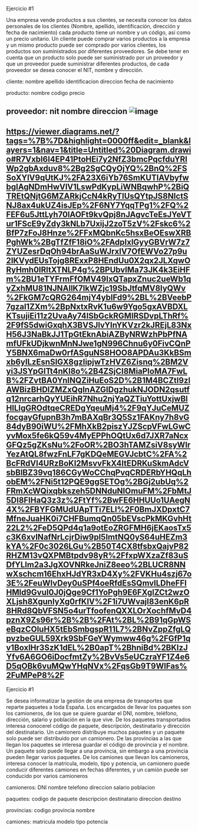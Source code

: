 Ejercicio #1

Una empresa vende productos a sus clientes, se necesita conocer los datos personales de los clientes (Nombre, apellido, identificación, dirección y fecha de nacimiento) cada producto tiene un nombre y un código, así como un  precio unitario. Un cliente puede comprar varios productos a la empresa y un mismo producto puede ser comprado por varios clientes, los productos son suministrados por diferentes proveedores. Se debe tener en cuenta que un producto solo puede ser suministrado por un proveedor y que un proveedor puede suministrar diferentes productos, de cada proveedor se desea conocer el NIT, nombre y dirección. 

cliente:
nombre
apellido
identificacion
direccion
fecha de nacimiento

producto:
nombre
codigo
precio

proveedor: 
nit
nombre 
direccion
![image](https://user-images.githubusercontent.com/101816484/174000583-d655cea6-0eeb-4fcf-bba6-86d2d46cf3f5.png)
----
https://viewer.diagrams.net/?tags=%7B%7D&highlight=0000ff&edit=_blank&layers=1&nav=1&title=Untitled%20Diagram.drawio#R7Vxbl6I4EP41PtoHEi7y2NfZ3bmcPqcfduYRIWp2gbAxduv8%2Bg2SgCQyOjYQ%2BnQ%2FSSoXYlV9qUtKJ%2FA23X6iYb76SmKUTIAVbyfwbgIAgNDmHwVlV1LswPdKypLiWNBqwhP%2BiQTREtQNjtG6MZARkjCcN4kRyTIUsQYtpJS8NIctSNJ8ax4ukUZ4isJEp%2F6NY7YqqTPg1%2FQ%2FEF6u5JttLyh70lAOFt9kvQpj8nJAgvcTeEsJYeVTur1FScE9yZdy3kNLb7UxijJ2zoT5zV%2Fskc6%2BfP7zFoJ8Hnze%2FFxMQbnKc5hsxBeOEswXRBPghWk%2BgTfZfF18iO%2FAdpIxlGyyGBVrW7z7ZYUZesrDqOh94brAaSuWJrxlV7OfEWVo27p9u2IKVydEUsTojg8RExxP8HEndUu0X2qx2JLXqwORyHmh0IRltXTNLP4g%2BPUbvIMa73JK4k3EiHFm%2BU1eTYFrmFfOMV49IxQTapxZnuc2ueWb1qyZxhMU81NJNAllK7IkWZjc19SbJtfqMV8IyQWv%2FkGM7cQRG264mjY4yblFd9%2BL%2BVeebP7gzal1ZXm%2BpNxtxRvK1u6w9Ygo5gxAVBDXLKTsujiEi11z2UvaAy74ISbGckRGMlRSDvpLThRf%2F9fS5dwiGxqhX3BVSJlvYInYKVzr2kJREjL83NxH56J3NaBkJJ1TpGtEknAbiAZByNRWzhPbPfNAmfUFkUDjkwnMnNJwe1gN996Chnu6y0FivCQnPY5BNX6maDw0rfASguNS8HOO8APDAu3KkBSmxb6yILzEsnSIGX8gzIipjwTzHVZ6Zisnq%2BM2Vyi3JSYpGlTt4nKl8o%2B4ZSjCI8MiaPIoMA7FwLB%2FZvtBA0YnINQZiHuEoS2D%2B1M4BCZtl9zlAWBizBHDIZMZxQgInAZGIDgzhukNJODN2qsutfq12nrcarhQyYUEihR7Nhu2njYaQZTiuYottUxjwBlHlLIgGROdtqeCREDgYqeuMj4%2F9qYJuCeMUZfocgayGfupnB3h7mBAXqBr3Q5Sz1FAKny7h8vG84dyB90iWU%2FMhXkB2piszYJZScpVFwLGwCyvMox5fe6kQ59v4MyEPPhOQtUx6d7JXR7aNcxGFQz5gZKsNu%2FoOR%2BO3hTAMZsiV8syWIrYezAtQL8fwzFnLF7gKDQeMEGVJcbtC%2FA%2BcFRdVI4URzBoKI2MsvvFkX4ltEDRKuSkmAdcVsbBlBZ39vq186CGyWoCChqPvqCRDERbYHQqLhobEM%2FNi5t12PQE9ggSETOg%2BGj2ubUq%2FRmXcWQixqbkszeh5DNNduNIOmuFM%2FbMtJ5DI8FIHaQ3z3z%2FtYf%2BwFE6HHUUo1UAegN4X%2FBYFGMUdUApTTi7ELI%2F0BmJXDpxtC7MfneJuaHK0i7CHFBumqQn05bEVscPkMKGvhHt22L2%2FeD5QPd4q1a9otEoZRGFMH6jEKaosTx5c3K6xvINafNrLcjrDiw9pI5ImtNQ0yS64uHEZm3kYA%2F0c3026LGu%2B50T4CX8tfsbxQajvP82RHZM13vQXPMBtpdv98yR%2FfxpWXzaZf83uSDfYLlm2a3JgXOVNRkeJniZ8eeo%2BLUCR8NNwXschcm16EhxHJdYR3xD4Xy%2FVKHu4szj67o3E%2FeuWIvDey0uSPf4oeRfdEsSQmvILDheFFIHMld9GvuI0J0jQge9Cf1YoPgh9E6FXglZCt2wzOXLjsh8XgunIyXg0rfKIV%2F1i7UWvajI83enK6pR8HRd8QbVFSN5o4urTfoofenQXXLOrXochfMvD4pznX9Zs96r%2B%2B%2FAt%2BL%2B91qGpWSeBqzCOluHX5tEbSmbgspR11L7%2BNvZppZfgLQpvzbeGUL59Xrk9SbFGeYWymww46g%2FGfP1qv1BoxlHr3SzK1dEL%2B0apT%2BhniBd%2BKIzJYfv6A6GO6iDocfmtZy%2BvVs5eUCzraYF1Z4e6D5qOBk6vuMQwYHqNVx%2FqsGb9T9WlFas%2FuMPeP8%2F
----
Ejercicio #1

Se desea informatizar la gestión de una empresa de transportes que reparte paquetes  a toda España. Los encargados de llevar los paquetes son los camioneros, de los que se quiere guardar el DNI, nombre, teléfono, dirección, salario y población en la que vive. De los paquetes transportados interesa conocerel código de paquete, descripción, destinatario y dirección del destinatario. Un camionero distribuye muchos paquetes y un paquete solo puede ser distribuido por un camionero. De las provincias a las que llegan los paquetes se interesa guardar el código de provincia y el nombre. Un paquete solo puede llegar a una provincia, sin embargo a una provincia pueden llegar varios paquetes. De los camiones que llevan los camioneros, interesa conocer la matricula, modelo, tipo y potencia, un camionero puede conducir diferentes camiones en fechas diferentes, y un camión puede ser conducido por varios camioneros

camioneros:
DNI
nombre
telefono
direccion
salario
poblacion

paquetes: 
codigo de paquete
descripcion
destinatario
direccion destino

provincias: 
codigo provincia
nombre

camiones:
matricula
modelo
tipo
potencia
